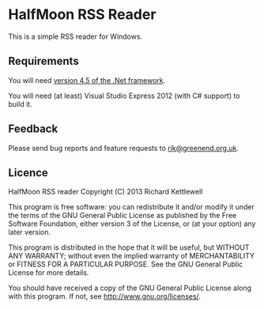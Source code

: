 HalfMoon RSS Reader
===================

This is a simple RSS reader for Windows.

Requirements
------------

You will need [version 4.5 of the .Net framework](http://www.microsoft.com/en-US/download/details.aspx?id=30653).

You will need (at least) Visual Studio Express 2012 (with C# support) to build it.

Feedback
--------

Please send bug reports and feature requests to rjk@greenend.org.uk.

Licence
-------

HalfMoon RSS reader
Copyright (C) 2013 Richard Kettlewell

This program is free software: you can redistribute it and/or modify
it under the terms of the GNU General Public License as published by
the Free Software Foundation, either version 3 of the License, or
(at your option) any later version.

This program is distributed in the hope that it will be useful,
but WITHOUT ANY WARRANTY; without even the implied warranty of
MERCHANTABILITY or FITNESS FOR A PARTICULAR PURPOSE.  See the
GNU General Public License for more details.

You should have received a copy of the GNU General Public License
along with this program.  If not, see <http://www.gnu.org/licenses/>.
